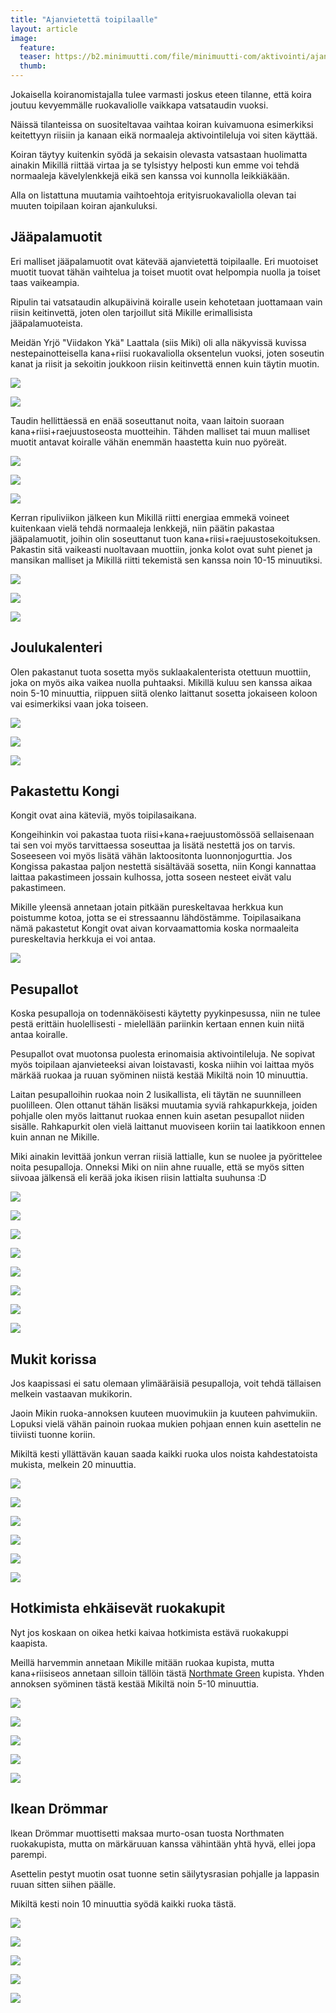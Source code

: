 ```yaml
---
title: "Ajanvietettä toipilaalle"
layout: article
image:
  feature:
  teaser: https://b2.minimuutti.com/file/minimuutti-com/aktivointi/ajanvietetta-toipilaalle/DS37405-245px.jpg
  thumb:
---
```


Jokaisella koiranomistajalla tulee varmasti joskus eteen tilanne, että koira joutuu kevyemmälle ruokavaliolle vaikkapa vatsataudin vuoksi.

Näissä tilanteissa on suositeltavaa vaihtaa koiran kuivamuona esimerkiksi keitettyyn riisiin ja kanaan eikä normaaleja aktivointileluja voi siten käyttää.

Koiran täytyy kuitenkin syödä ja sekaisin olevasta vatsastaan huolimatta ainakin Mikillä riittää virtaa ja se tylsistyy helposti kun emme voi tehdä normaaleja kävelylenkkejä eikä sen kanssa voi kunnolla leikkiäkään.

Alla on listattuna muutamia vaihtoehtoja erityisruokavaliolla olevan tai muuten toipilaan koiran ajankuluksi.

## Jääpalamuotit

Eri malliset jääpalamuotit ovat kätevää ajanvietettä toipilaalle. Eri muotoiset muotit tuovat tähän vaihtelua ja toiset muotit ovat helpompia nuolla ja toiset taas vaikeampia.

Ripulin tai vatsataudin alkupäivinä koiralle usein kehotetaan juottamaan vain riisin keitinvettä, joten olen tarjoillut sitä Mikille erimallisista jääpalamuoteista.

Meidän Yrjö "Viidakon Ykä" Laattala (siis Miki) oli alla näkyvissä kuvissa nestepainotteisella kana+riisi ruokavaliolla oksentelun vuoksi, joten soseutin kanat ja riisit ja sekoitin joukkoon riisin keitinvettä ennen kuin täytin muotin.

![](https://b2.minimuutti.com/file/minimuutti-com/aktivointi/ajanvietetta-toipilaalle/IMG_20151213_183733-800px.jpg)

![](https://b2.minimuutti.com/file/minimuutti-com/aktivointi/ajanvietetta-toipilaalle/IMG_20151213_183756-800px.jpg)

Taudin hellittäessä en enää soseuttanut noita, vaan laitoin suoraan kana+riisi+raejuustoseosta muotteihin. Tähden malliset tai muun malliset muotit antavat koiralle vähän enemmän haastetta kuin nuo pyöreät.

![](https://b2.minimuutti.com/file/minimuutti-com/aktivointi/ajanvietetta-toipilaalle/DS10526-800px.jpg)

![](https://b2.minimuutti.com/file/minimuutti-com/aktivointi/ajanvietetta-toipilaalle/DS10540-800px.jpg)

![](https://b2.minimuutti.com/file/minimuutti-com/aktivointi/ajanvietetta-toipilaalle/DS10565-800px.jpg)

Kerran ripuliviikon jälkeen kun Mikillä riitti energiaa emmekä voineet kuitenkaan vielä tehdä normaaleja lenkkejä, niin päätin pakastaa jääpalamuotit, joihin olin soseuttanut tuon kana+riisi+raejuustosekoituksen. Pakastin sitä vaikeasti nuoltavaan muottiin, jonka kolot ovat suht pienet ja mansikan malliset ja Mikillä riitti tekemistä sen kanssa noin 10-15 minuutiksi.

![](https://b2.minimuutti.com/file/minimuutti-com/aktivointi/ajanvietetta-toipilaalle/DS37158-800px.jpg)

![](https://b2.minimuutti.com/file/minimuutti-com/aktivointi/ajanvietetta-toipilaalle/DS37166-800px.jpg)

![](https://b2.minimuutti.com/file/minimuutti-com/aktivointi/ajanvietetta-toipilaalle/DS37187-800px.jpg)

## Joulukalenteri

Olen pakastanut tuota sosetta myös suklaakalenterista otettuun muottiin, joka on myös aika vaikea nuolla puhtaaksi. Mikillä kuluu sen kanssa aikaa noin 5-10 minuuttia, riippuen siitä olenko laittanut sosetta jokaiseen koloon vai esimerkiksi vaan joka toiseen.

![](https://b2.minimuutti.com/file/minimuutti-com/aktivointi/ajanvietetta-toipilaalle/DS37106-800px.jpg)

![](https://b2.minimuutti.com/file/minimuutti-com/aktivointi/ajanvietetta-toipilaalle/DS37110-800px.jpg)

![](https://b2.minimuutti.com/file/minimuutti-com/aktivointi/ajanvietetta-toipilaalle/DS37140-800px.jpg)

## Pakastettu Kongi

Kongit ovat aina käteviä, myös toipilasaikana.

Kongeihinkin voi pakastaa tuota riisi+kana+raejuustomössöä sellaisenaan tai sen voi myös tarvittaessa soseuttaa ja lisätä nestettä jos on tarvis. Soseeseen voi myös lisätä vähän laktoositonta luonnonjogurttia. Jos Kongissa pakastaa paljon nestettä sisältävää sosetta, niin Kongi kannattaa laittaa pakastimeen jossain kulhossa, jotta soseen nesteet eivät valu pakastimeen.

Mikille yleensä annetaan jotain pitkään pureskeltavaa herkkua kun poistumme kotoa, jotta se ei stressaannu lähdöstämme. Toipilasaikana nämä pakastetut Kongit ovat aivan korvaamattomia koska normaaleita pureskeltavia herkkuja ei voi antaa.

![](https://b2.minimuutti.com/file/minimuutti-com/aktivointi/ajanvietetta-toipilaalle/DS37157-800px.jpg)

## Pesupallot

Koska pesupalloja on todennäköisesti käytetty pyykinpesussa, niin ne tulee pestä erittäin huolellisesti - mielellään pariinkin kertaan ennen kuin niitä antaa koiralle.

Pesupallot ovat muotonsa puolesta erinomaisia aktivointileluja. Ne sopivat myös toipilaan ajanvieteeksi aivan loistavasti, koska niihin voi laittaa myös märkää ruokaa ja ruuan syöminen niistä kestää Mikiltä noin 10 minuuttia.

Laitan pesupalloihin ruokaa noin 2 lusikallista, eli täytän ne suunnilleen puolilleen. Olen ottanut tähän lisäksi muutamia syviä rahkapurkkeja, joiden pohjalle olen myös laittanut ruokaa ennen kuin asetan pesupallot niiden sisälle. Rahkapurkit olen vielä laittanut muoviseen koriin tai laatikkoon ennen kuin annan ne Mikille. 

Miki ainakin levittää jonkun verran riisiä lattialle, kun se nuolee ja pyörittelee noita pesupalloja. Onneksi Miki on niin ahne ruualle, että se myös sitten siivoaa jälkensä eli kerää joka ikisen riisin lattialta suuhunsa :D

![](https://b2.minimuutti.com/file/minimuutti-com/aktivointi/ajanvietetta-toipilaalle/DS37385-800px.jpg)

![](https://b2.minimuutti.com/file/minimuutti-com/aktivointi/ajanvietetta-toipilaalle/DS37405-800px.jpg)

![](https://b2.minimuutti.com/file/minimuutti-com/aktivointi/ajanvietetta-toipilaalle/DS37440-800px.jpg)

![](https://b2.minimuutti.com/file/minimuutti-com/aktivointi/ajanvietetta-toipilaalle/DS37475-800px.jpg)

![](https://b2.minimuutti.com/file/minimuutti-com/aktivointi/ajanvietetta-toipilaalle/DS37481-800px.jpg)

![](https://b2.minimuutti.com/file/minimuutti-com/aktivointi/ajanvietetta-toipilaalle/DS37520-800px.jpg)

![](https://b2.minimuutti.com/file/minimuutti-com/aktivointi/ajanvietetta-toipilaalle/DS37536-800px.jpg)

![](https://b2.minimuutti.com/file/minimuutti-com/aktivointi/ajanvietetta-toipilaalle/DS37551-800px.jpg)

## Mukit korissa

Jos kaapissasi ei satu olemaan ylimääräisiä pesupalloja, voit tehdä tällaisen melkein vastaavan mukikorin.

Jaoin Mikin ruoka-annoksen kuuteen muovimukiin ja kuuteen pahvimukiin. Lopuksi vielä vähän painoin ruokaa mukien pohjaan ennen kuin asettelin ne tiiviisti tuonne koriin.

Mikiltä kesti yllättävän kauan saada kaikki ruoka ulos noista kahdestatoista mukista, melkein 20 minuuttia.

![](https://b2.minimuutti.com/file/minimuutti-com/aktivointi/ajanvietetta-toipilaalle/DS37613-800px.jpg)

![](https://b2.minimuutti.com/file/minimuutti-com/aktivointi/ajanvietetta-toipilaalle/DS37623-800px.jpg)

![](https://b2.minimuutti.com/file/minimuutti-com/aktivointi/ajanvietetta-toipilaalle/DS37639-800px.jpg)

![](https://b2.minimuutti.com/file/minimuutti-com/aktivointi/ajanvietetta-toipilaalle/DS37651-800px.jpg)

![](https://b2.minimuutti.com/file/minimuutti-com/aktivointi/ajanvietetta-toipilaalle/DS37630-800px.jpg)

![](https://b2.minimuutti.com/file/minimuutti-com/aktivointi/ajanvietetta-toipilaalle/DS37698-800px.jpg)

## Hotkimista ehkäisevät ruokakupit

Nyt jos koskaan on oikea hetki kaivaa hotkimista estävä ruokakuppi kaapista.

Meillä harvemmin annetaan Mikille mitään ruokaa kupista, mutta kana+riisiseos annetaan silloin tällöin tästä [Northmate Green](http://clk.tradedoubler.com/click?p(210840)a(2526211)g(19927404)url(http://www.zooplus.fi/shop/koirat/lelut/aktivointilelut/alypelit/408791)) kupista. Yhden annoksen syöminen tästä kestää Mikiltä noin 5-10 minuuttia.

![](https://b2.minimuutti.com/file/minimuutti-com/aktivointilelut/muut/DS37557-800px.jpg)

![](https://b2.minimuutti.com/file/minimuutti-com/aktivointilelut/muut/DS37568-800px.jpg)

![](https://b2.minimuutti.com/file/minimuutti-com/aktivointilelut/muut/DS37579-800px.jpg)

![](https://b2.minimuutti.com/file/minimuutti-com/aktivointilelut/muut/DS37600-800px.jpg)

![](https://b2.minimuutti.com/file/minimuutti-com/aktivointilelut/muut/DS37606-800px.jpg)
## Ikean Drömmar

Ikean Drömmar muottisetti maksaa murto-osan tuosta Northmaten ruokakupista, mutta on märkäruuan kanssa vähintään yhtä hyvä, ellei jopa parempi.

Asettelin pestyt muotin osat tuonne setin säilytysrasian pohjalle ja lappasin ruuan sitten siihen päälle.

Mikiltä kesti noin 10 minuuttia syödä kaikki ruoka tästä.

![](https://b2.minimuutti.com/file/minimuutti-com/aktivointi/ajanvietetta-toipilaalle/DS37739-800px.jpg)

![](https://b2.minimuutti.com/file/minimuutti-com/aktivointi/ajanvietetta-toipilaalle/DS37744-800px.jpg)

![](https://b2.minimuutti.com/file/minimuutti-com/aktivointi/ajanvietetta-toipilaalle/DS37785-800px.jpg)

![](https://b2.minimuutti.com/file/minimuutti-com/aktivointi/ajanvietetta-toipilaalle/DS37794-800px.jpg)

![](https://b2.minimuutti.com/file/minimuutti-com/aktivointi/ajanvietetta-toipilaalle/DS37826-800px.jpg)